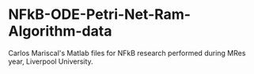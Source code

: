 NFkB-ODE-Petri-Net-Ram-Algorithm-data
=====================================

Carlos Mariscal's Matlab files for NFkB research performed during MRes year, Liverpool University.

